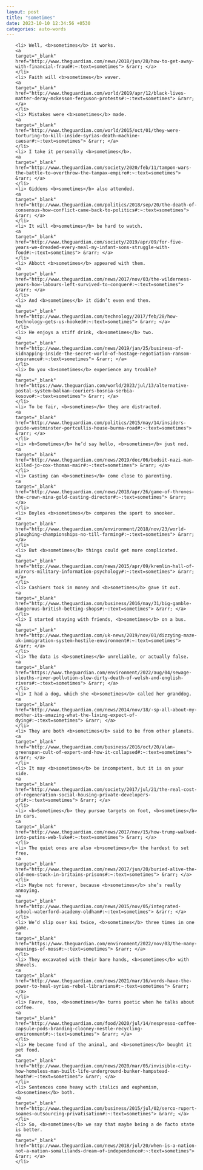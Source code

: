 ```yaml
---
layout: post
title: "sometimes"
date: 2023-10-10 12:34:56 +0530
categories: auto-words
---
```

<ol>

    <li> Well, <b>sometimes</b> it works.
    <a 
    target="_blank" 
    href="http://www.theguardian.com/news/2018/jun/28/how-to-get-away-with-financial-fraud#:~:text=sometimes"> &rarr; </a>
    </li>
    <li> Faith will <b>sometimes</b> waver.
    <a 
    target="_blank" 
    href="http://www.theguardian.com/world/2019/apr/12/black-lives-matter-deray-mckesson-ferguson-protests#:~:text=sometimes"> &rarr; </a>
    </li>
    <li> Mistakes were <b>sometimes</b> made.
    <a 
    target="_blank" 
    href="http://www.theguardian.com/world/2015/oct/01/they-were-torturing-to-kill-inside-syrias-death-machine-caesar#:~:text=sometimes"> &rarr; </a>
    </li>
    <li> I take it personally <b>sometimes</b>.
    <a 
    target="_blank" 
    href="http://www.theguardian.com/society/2020/feb/11/tampon-wars-the-battle-to-overthrow-the-tampax-empire#:~:text=sometimes"> &rarr; </a>
    </li>
    <li> Giddens <b>sometimes</b> also attended.
    <a 
    target="_blank" 
    href="http://www.theguardian.com/politics/2018/sep/20/the-death-of-consensus-how-conflict-came-back-to-politics#:~:text=sometimes"> &rarr; </a>
    </li>
    <li> It will <b>sometimes</b> be hard to watch.
    <a 
    target="_blank" 
    href="http://www.theguardian.com/society/2019/apr/09/for-five-years-we-dreaded-every-meal-my-infant-sons-struggle-with-food#:~:text=sometimes"> &rarr; </a>
    </li>
    <li> Abbott <b>sometimes</b> appeared with them.
    <a 
    target="_blank" 
    href="http://www.theguardian.com/news/2017/nov/03/the-wilderness-years-how-labours-left-survived-to-conquer#:~:text=sometimes"> &rarr; </a>
    </li>
    <li> And <b>sometimes</b> it didn’t even end then.
    <a 
    target="_blank" 
    href="http://www.theguardian.com/technology/2017/feb/28/how-technology-gets-us-hooked#:~:text=sometimes"> &rarr; </a>
    </li>
    <li> He enjoys a stiff drink, <b>sometimes</b> two.
    <a 
    target="_blank" 
    href="http://www.theguardian.com/news/2019/jan/25/business-of-kidnapping-inside-the-secret-world-of-hostage-negotiation-ransom-insurance#:~:text=sometimes"> &rarr; </a>
    </li>
    <li> Do you <b>sometimes</b> experience any trouble?
    <a 
    target="_blank" 
    href="https://www.theguardian.com/world/2023/jul/13/alternative-postal-system-balkan-couriers-bosnia-serbia-kosovo#:~:text=sometimes"> &rarr; </a>
    </li>
    <li> To be fair, <b>sometimes</b> they are distracted.
    <a 
    target="_blank" 
    href="http://www.theguardian.com/politics/2015/may/14/insiders-guide-westminster-portcullis-house-burma-road#:~:text=sometimes"> &rarr; </a>
    </li>
    <li> <b>Sometimes</b> he’d say hello, <b>sometimes</b> just nod.
    <a 
    target="_blank" 
    href="http://www.theguardian.com/news/2019/dec/06/bedsit-nazi-man-killed-jo-cox-thomas-mair#:~:text=sometimes"> &rarr; </a>
    </li>
    <li> Casting can <b>sometimes</b> come close to parenting.
    <a 
    target="_blank" 
    href="http://www.theguardian.com/news/2018/apr/26/game-of-thrones-the-crown-nina-gold-casting-director#:~:text=sometimes"> &rarr; </a>
    </li>
    <li> Boyles <b>sometimes</b> compares the sport to snooker.
    <a 
    target="_blank" 
    href="http://www.theguardian.com/environment/2018/nov/23/world-ploughing-championships-no-till-farming#:~:text=sometimes"> &rarr; </a>
    </li>
    <li> But <b>sometimes</b> things could get more complicated.
    <a 
    target="_blank" 
    href="http://www.theguardian.com/news/2015/apr/09/kremlin-hall-of-mirrors-military-information-psychology#:~:text=sometimes"> &rarr; </a>
    </li>
    <li> Cashiers took in money and <b>sometimes</b> gave it out.
    <a 
    target="_blank" 
    href="http://www.theguardian.com/business/2016/may/31/big-gamble-dangerous-british-betting-shops#:~:text=sometimes"> &rarr; </a>
    </li>
    <li> I started staying with friends, <b>sometimes</b> on a bus.
    <a 
    target="_blank" 
    href="http://www.theguardian.com/uk-news/2019/nov/01/dizzying-maze-uk-immigration-system-hostile-environment#:~:text=sometimes"> &rarr; </a>
    </li>
    <li> The data is <b>sometimes</b> unreliable, or actually false.
    <a 
    target="_blank" 
    href="https://www.theguardian.com/environment/2022/aug/04/sewage-sleuths-river-pollution-slow-dirty-death-of-welsh-and-english-rivers#:~:text=sometimes"> &rarr; </a>
    </li>
    <li> I had a dog, which she <b>sometimes</b> called her granddog.
    <a 
    target="_blank" 
    href="http://www.theguardian.com/news/2014/nov/18/-sp-all-about-my-mother-its-amazing-what-the-living-expect-of-dying#:~:text=sometimes"> &rarr; </a>
    </li>
    <li> They are both <b>sometimes</b> said to be from other planets.
    <a 
    target="_blank" 
    href="http://www.theguardian.com/business/2016/oct/20/alan-greenspan-cult-of-expert-and-how-it-collapsed#:~:text=sometimes"> &rarr; </a>
    </li>
    <li> It may <b>sometimes</b> be incompetent, but it is on your side.
    <a 
    target="_blank" 
    href="http://www.theguardian.com/society/2017/jul/21/the-real-cost-of-regeneration-social-housing-private-developers-pfi#:~:text=sometimes"> &rarr; </a>
    </li>
    <li> <b>Sometimes</b> they pursue targets on foot, <b>sometimes</b> in cars.
    <a 
    target="_blank" 
    href="http://www.theguardian.com/news/2017/nov/15/how-trump-walked-into-putins-web-luke#:~:text=sometimes"> &rarr; </a>
    </li>
    <li> The quiet ones are also <b>sometimes</b> the hardest to set free.
    <a 
    target="_blank" 
    href="http://www.theguardian.com/news/2017/jun/20/buried-alive-the-old-men-stuck-in-britains-prisons#:~:text=sometimes"> &rarr; </a>
    </li>
    <li> Maybe not forever, because <b>sometimes</b> she’s really annoying.
    <a 
    target="_blank" 
    href="http://www.theguardian.com/news/2015/nov/05/integrated-school-waterford-academy-oldham#:~:text=sometimes"> &rarr; </a>
    </li>
    <li> We’d slip over kai twice, <b>sometimes</b> three times in one game.
    <a 
    target="_blank" 
    href="https://www.theguardian.com/environment/2022/nov/03/the-many-meanings-of-moss#:~:text=sometimes"> &rarr; </a>
    </li>
    <li> They excavated with their bare hands, <b>sometimes</b> with shovels.
    <a 
    target="_blank" 
    href="http://www.theguardian.com/news/2021/mar/16/words-have-the-power-to-heal-syrias-rebel-librarians#:~:text=sometimes"> &rarr; </a>
    </li>
    <li> Favre, too, <b>sometimes</b> turns poetic when he talks about coffee.
    <a 
    target="_blank" 
    href="http://www.theguardian.com/food/2020/jul/14/nespresso-coffee-capsule-pods-branding-clooney-nestle-recycling-environment#:~:text=sometimes"> &rarr; </a>
    </li>
    <li> He became fond of the animal, and <b>sometimes</b> bought it pet food.
    <a 
    target="_blank" 
    href="http://www.theguardian.com/news/2020/mar/05/invisible-city-how-homeless-man-built-life-underground-bunker-hampstead-heath#:~:text=sometimes"> &rarr; </a>
    </li>
    <li> Sentences come heavy with italics and euphemism, <b>sometimes</b> both.
    <a 
    target="_blank" 
    href="http://www.theguardian.com/business/2015/jul/02/serco-rupert-soames-outsourcing-privatisation#:~:text=sometimes"> &rarr; </a>
    </li>
    <li> So, <b>sometimes</b> we say that maybe being a de facto state is better.
    <a 
    target="_blank" 
    href="http://www.theguardian.com/news/2018/jul/20/when-is-a-nation-not-a-nation-somalilands-dream-of-independence#:~:text=sometimes"> &rarr; </a>
    </li>